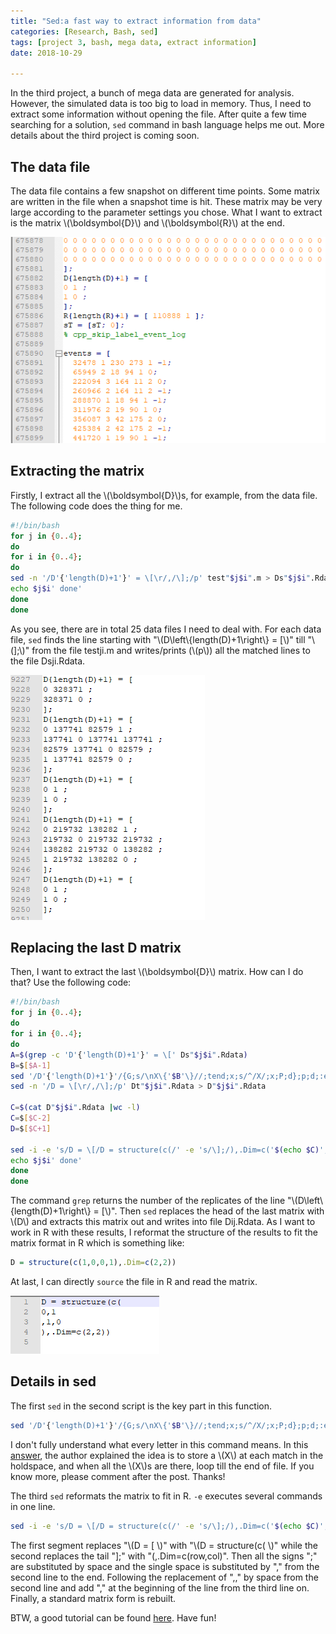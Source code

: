 ```yaml
---
title: "Sed:a fast way to extract information from data" 
categories: [Research, Bash, sed]
tags: [project 3, bash, mega data, extract information]
date: 2018-10-29

---
```


In the third project, a bunch of mega data are generated for analysis. However, the simulated data is too big to load in memory. Thus, I need to extract some information without opening the file. After quite a few time searching for a solution, `sed` command in bash language helps me out. More details about the third project is coming soon.

<!--more-->

## The data file
The data file contains a few snapshot on different time points. Some matrix are written in the file when a snapshot time is hit. These matrix may be very large according to the parameter settings you chose. What I want to extract is the matrix \\(\boldsymbol{D}\\) and \\(\boldsymbol{R}\\) at the end. 

![Raw data files.](2018-10-29-sed/rawdata.png)

## Extracting the matrix
Firstly, I extract all the \\(\boldsymbol{D}\\)s, for example, from the data file. The following code does the thing for me.

```bash
#!/bin/bash
for j in {0..4};
do
for i in {0..4};
do 
sed -n '/D'{'length(D)+1'}' = \[\r/,/\];/p' test"$j$i".m > Ds"$j$i".Rdata
echo $j$i' done'
done
done
```

As you see, there are in total 25 data files I need to deal with. For each data file, `sed` finds the line starting with "\\(D\left\\{length(D)+1\right\\} = [\\)" till "\\(];\\)" from the file testji.m and writes/prints (\\(p\\)) all the matched lines to the file Dsji.Rdata. 

![All D matrix are extracted.](2018-10-29-sed/ds.png)

## Replacing the last D matrix
Then, I want to extract the last  \\(\boldsymbol{D}\\) matrix. How can I do that? Use the following code:

```bash
#!/bin/bash
for j in {0..4};
do
for i in {0..4};
do 
A=$(grep -c 'D'{'length(D)+1'}' = \[' Ds"$j$i".Rdata)
B=$[$A-1]
sed '/D'{'length(D)+1'}'/{G;s/\nX\{'$B'\}//;tend;x;s/^/X/;x;P;d};p;d;:end;s/D'{'length(D)+1'}'/D/;:a;n;ba' Ds"$j$i".Rdata>Dt"$j$i".Rdata
sed -n '/D = \[\r/,/\];/p' Dt"$j$i".Rdata > D"$j$i".Rdata

C=$(cat D"$j$i".Rdata |wc -l)
C=$[$C-2]
D=$[$C+1]

sed -i -e 's/D = \[/D = structure(c(/' -e 's/\];/),.Dim=c('$(echo $C)','$(echo $C)'))/' -e 's/;/ /g' -e '2,${s/ /,/g}' -e '2,${s/,,/ /g}' -e '3,'$(echo $D)'{s/^/,/g}' D"$j$i".Rdata
echo $j$i' done'
done
done
```

The command `grep` returns the number of the replicates of the line "\\(D\left\\{length(D)+1\right\\} = [\\)". Then `sed` replaces the head of the last matrix with \\(D\\) and extracts this matrix out and writes into file Dij.Rdata. As I want to work in R with these results, I reformat the structure of the results to fit the matrix format in R which is something like:

```R
D = structure(c(1,0,0,1),.Dim=c(2,2))
```

At last, I can directly `source` the file in R and read the matrix. 

![The last D matrix is captured.](2018-10-29-sed/d.png)

## Details in sed
The first `sed` in the second script is the key part in this function. 

```bash
sed '/D'{'length(D)+1'}'/{G;s/\nX\{'$B'\}//;tend;x;s/^/X/;x;P;d};p;d;:end;s/D'{'length(D)+1'}'/D/;:a;n;ba' Ds"$j$i".Rdata>Dt"$j$i".Rdata
```

I don't fully understand what every letter in this command means. In this [answer](https://superuser.com/questions/394282/sed-perform-only-first-nth-matched-replacement), the author explained the idea is to store a \\(X\\) at each match in the holdspace, and when all the \\(X\\)s are there, loop till the end of file. If you know more, please comment after the post. Thanks!

The third `sed` reformats the matrix to fit in R. `-e` executes several commands in one line. 

```bash
sed -i -e 's/D = \[/D = structure(c(/' -e 's/\];/),.Dim=c('$(echo $C)','$(echo $C)'))/' -e 's/;/ /g' -e '2,${s/ /,/g}' -e '2,${s/,,/ /g}' -e '3,'$(echo $D)'{s/^/,/g}' D"$j$i".Rdata
```

The first segment replaces "\\(D = [ \\)" with "\\(D = structure(c( \\)" while the second replaces the tail "];" with "(,.Dim=c(row,col)". Then all the signs ";" are substituted by space and the single space is substituted by "," from the second line to the end. Following the replacement of ",," by space from the second line and add "," at the beginning of the line from the third line on. Finally, a standard matrix form is rebuilt.  

BTW, a good tutorial can be found [here](http://www.grymoire.com/Unix/Sed.html). Have fun! 